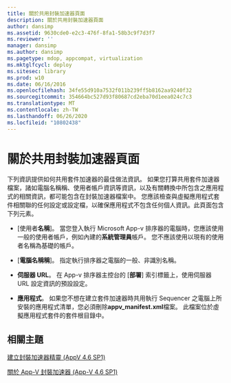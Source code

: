 ```yaml
---
title: 關於共用封裝加速器頁面
description: 關於共用封裝加速器頁面
author: dansimp
ms.assetid: 9630cde0-e2c3-476f-8fa1-58b3c9f7d3f7
ms.reviewer: ''
manager: dansimp
ms.author: dansimp
ms.pagetype: mdop, appcompat, virtualization
ms.mktglfcycl: deploy
ms.sitesec: library
ms.prod: w10
ms.date: 06/16/2016
ms.openlocfilehash: 34fe55d910a7532f011b239ff5b8162aa9240f32
ms.sourcegitcommit: 354664bc527d93f80687cd2eba70d1eea024c7c3
ms.translationtype: MT
ms.contentlocale: zh-TW
ms.lasthandoff: 06/26/2020
ms.locfileid: "10802438"
---
```

# 關於共用封裝加速器頁面


下列資訊提供如何共用套件加速器的最佳做法資訊。 如果您打算共用套件加速器檔案，諸如電腦名稱稱、使用者帳戶資訊等資訊，以及有關轉換中所包含之應用程式的相關資訊，都可能包含在封裝加速器檔案中。 您應該檢查與虛擬應用程式套件相關聯的任何設定或設定檔，以確保應用程式不包含任何個人資訊。此頁面包含下列元素。

-   [使用者**名稱**]。 當您登入執行 Microsoft App-v 排序器的電腦時，您應該使用一般的使用者帳戶，例如內建的**系統管理員**帳戶。 您不應該使用以現有的使用者名稱為基礎的帳戶。

-   [**電腦名稱稱**]。 指定執行排序器之電腦的一般、非識別名稱。

-   **伺服器 URL**。 在 App-v 排序器主控台的 [**部署**] 索引標籤上，使用伺服器 URL 設定資訊的預設設定。

-   **應用程式**。 如果您不想在建立套件加速器時共用執行 Sequencer 之電腦上所安裝的應用程式清單，您必須刪除**appv\_manifest.xml**檔案。 此檔案位於虛擬應用程式套件的套件根目錄中。

## 相關主題


[建立封裝加速器精靈 (AppV 4.6 SP1)](create-package-accelerator-wizard--appv-46-sp1-.md)

[關於 App-V 封裝加速器 (App-V 4.6 SP1)](about-app-v-package-accelerators--app-v-46-sp1-.md)

 

 





